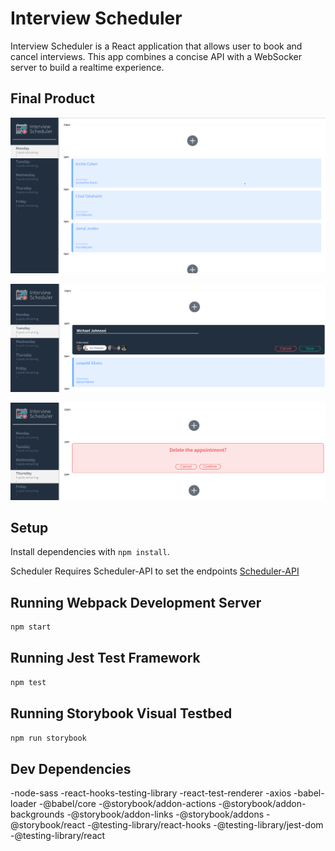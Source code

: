 # Interview Scheduler

Interview Scheduler is a React application that allows user to book and cancel interviews. This app combines a concise API with a WebSocker server to build a realtime experience.

## Final Product

!["This is the Interview Scheduler Homepage."](https://github.com/au-richard/scheduler/blob/master/docs/homepage.png)

!["This is the form for booking an appointment."](https://github.com/au-richard/scheduler/blob/master/docs/appointment-form.PNG)

!["This is the confirmation for deleting an appointment."](https://github.com/au-richard/scheduler/blob/master/docs/delete-appointment-confirmation.PNG)

## Setup

Install dependencies with `npm install`.

Scheduler Requires Scheduler-API to set the endpoints
[Scheduler-API](https://github.com/au-richard/scheduler-api)

## Running Webpack Development Server

```sh
npm start
```

## Running Jest Test Framework

```sh
npm test
```

## Running Storybook Visual Testbed

```sh
npm run storybook
```

## Dev Dependencies
-node-sass
-react-hooks-testing-library
-react-test-renderer
-axios
-babel-loader
-@babel/core
-@storybook/addon-actions
-@storybook/addon-backgrounds
-@storybook/addon-links
-@storybook/addons
-@storybook/react
-@testing-library/react-hooks
-@testing-library/jest-dom
-@testing-library/react


